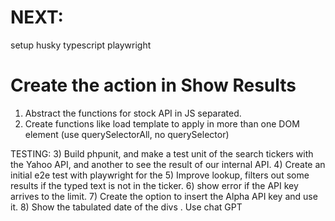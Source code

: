 # NEXT:

setup husky
typescript
playwright

# Create the action in Show Results

1) Abstract the functions for stock API in JS separated.
2) Create functions like load template to apply in more than one DOM element (use querySelectorAll, no querySelector)

TESTING:
3) Build phpunit, and make a test unit of the search tickers with the Yahoo API, and another to see the result of our internal API.
4) Create an initial e2e test with playwright for the
5) Improve lookup, filters out some results if the typed text is not in the ticker.
6) show error if the API key arrives to the limit.
7) Create the option to insert the Alpha API key and use it.
8) Show the tabulated date of the divs . Use chat GPT
